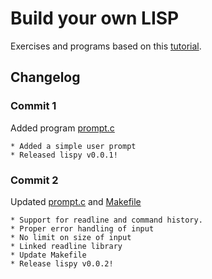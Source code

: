 # Build your own LISP

Exercises and programs based on this [tutorial](http://www.buildyourownlisp.com).

## Changelog

### Commit 1

Added program [prompt.c](./prompt.c)

    * Added a simple user prompt
    * Released lispy v0.0.1!

### Commit 2

Updated [prompt.c](./prompt.c) and [Makefile](./Makefile)

    * Support for readline and command history.
    * Proper error handling of input
    * No limit on size of input
    * Linked readline library
    * Update Makefile
    * Release lispy v0.0.2!
